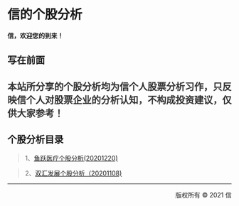# 信的个股分析
**信，欢迎您的到来！**
## 写在前面

<font color="#333333">本站所分享的个股分析均为信个人股票分析习作，只反映信个人对股票企业的分析认知，不构成投资建议，仅供大家参考！</font>
---
## 个股分析目录

> 1、[鱼跃医疗个股分析(20201220)](./stock_analysis_yuyueyiliao.md)

> 2、[双汇发展个股分析（20201108)](./stock_analysis_shuanghuifazhan.md)




---
<p align="right" color="green">版权所有 © 2021 信</p>
